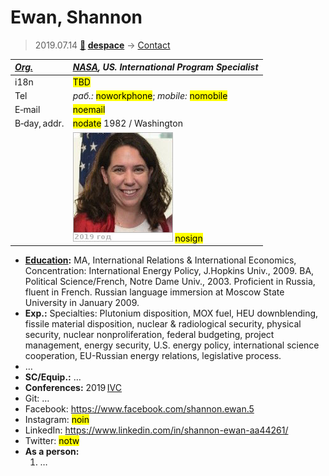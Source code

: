 # Ewan, Shannon
> 2019.07.14 **[🚀](../index/index.md) [despace](index.md)** → [Contact](contact.md)

|*[Org.](contact.md)*|*[NASA](zz_nasa.md), US. International Program Specialist*|
|:--|:--|
|i18n|<mark>TBD</mark>|
|Tel|*раб.:* <mark>noworkphone</mark>; *mobile:* <mark>nomobile</mark>|
|E‑mail|<mark>noemail</mark>|
|B‑day, addr.|<mark>nodate</mark> 1982 / Washington|
||![](f/contact/e/ewan1_photo.jpg) <mark>nosign</mark>|

   - **[Education](edu.md):** MA, International Relations & International Economics, Concentration: International Energy Policy, J.Hopkins Univ., 2009. BA, Political Science/French, Notre Dame Univ., 2003. Proficient in Russia, fluent in French. Russian language immersion at Moscow State University in January 2009.
   - **Exp.:** Specialties: Plutonium disposition, MOX fuel, HEU downblending, fissile material disposition, nuclear & radiological security, physical security, nuclear nonproliferation, federal budgeting, project management, energy security, U.S. energy policy, international science cooperation, EU-Russian energy relations, legislative process.
   - …
   - **SC/Equip.:** …
   - **Conferences:** 2019 [IVC](ivc_2019.md)
   - Git: …
   - Facebook: <https://www.facebook.com/shannon.ewan.5>
   - Instagram: <mark>noin</mark>
   - LinkedIn: <https://www.linkedin.com/in/shannon-ewan-aa44261/>
   - Twitter: <mark>notw</mark>
   - **As a person:**
      1. …
